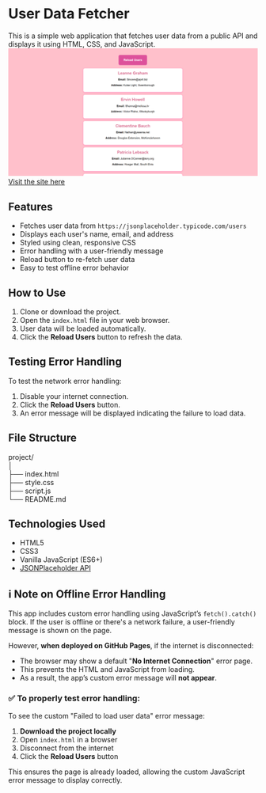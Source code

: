 # User Data Fetcher

This is a simple web application that fetches user data from a public API and displays it using HTML, CSS, and JavaScript.
![screenshot](ss.png)
[Visit the site here](https://archiep27.github.io/JavaScript-FetchAPI-Demo/)


## Features

- Fetches user data from `https://jsonplaceholder.typicode.com/users`
- Displays each user's name, email, and address
- Styled using clean, responsive CSS
- Error handling with a user-friendly message
- Reload button to re-fetch user data
- Easy to test offline error behavior

## How to Use

1. Clone or download the project.
2. Open the `index.html` file in your web browser.
3. User data will be loaded automatically.
4. Click the **Reload Users** button to refresh the data.

## Testing Error Handling

To test the network error handling:

1. Disable your internet connection.
2. Click the **Reload Users** button.
3. An error message will be displayed indicating the failure to load data.

## File Structure

project/  
│  
├── index.html  
├── style.css  
├── script.js  
└── README.md  


## Technologies Used

- HTML5
- CSS3
- Vanilla JavaScript (ES6+)
- [JSONPlaceholder API](https://jsonplaceholder.typicode.com/)

## ℹ️ Note on Offline Error Handling

This app includes custom error handling using JavaScript’s `fetch().catch()` block. If the user is offline or there's a network failure, a user-friendly message is shown on the page.

However, **when deployed on GitHub Pages**, if the internet is disconnected:

- The browser may show a default "**No Internet Connection**" error page.
- This prevents the HTML and JavaScript from loading.
- As a result, the app’s custom error message will **not appear**.

### ✅ To properly test error handling:

To see the custom "Failed to load user data" error message:

1. **Download the project locally**
2. Open `index.html` in a browser
3. Disconnect from the internet
4. Click the **Reload Users** button

This ensures the page is already loaded, allowing the custom JavaScript error message to display correctly.

